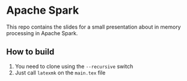 # Apache Spark

This repo contains the slides for a small presentation about in memory processing in
Apache Spark.

## How to build
1. You need to clone using the `--recursive` switch
2. Just call `latexmk` on the `main.tex` file

